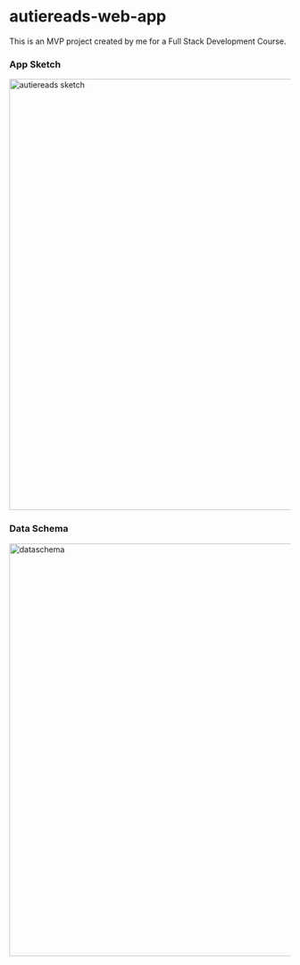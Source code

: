 # autiereads-web-app
This is an MVP project created by me for a Full Stack Development Course.

### App Sketch

<img width="772" alt="autiereads sketch" src="https://user-images.githubusercontent.com/113172663/214557903-98436867-4d91-4d61-856d-de9023866bf5.png">

### Data Schema

<img width="739" alt="dataschema" src="https://user-images.githubusercontent.com/113172663/214558136-b66771ee-06ba-4d56-bffa-37db7d8fdb93.png">


